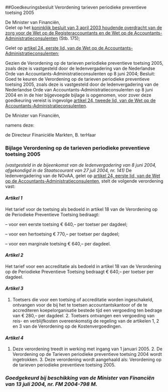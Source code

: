 <meta http-equiv='Content-Type' content='text/html; charset=utf-8' />

##Goedkeuringsbesluit Verordening tarieven periodieke preventieve toetsing 2005

De Minister van Financiën,  
Gelet op het [koninklijk besluit van 3 april 2003 houdende overdracht van de zorg voor de Wet op de Registeraccountants en de Wet op de Accountants-Administratieconsulenten](../../../../../../../../../KB/overdrachtsbesluit/zorg/voor/de/wet/op/de/registeraccountants/en/de/wet/op/etc/BWBR0014913/README.md) (Stb. 175);

Gelet op [artikel 24, eerste lid, van de Wet op de Accountants-Administratieconsulenten](../../../../../../../../../wet/wet/op/de/accountants-administratieconsulenten/BWBR0002856/README.md);

Gezien de Verordening op de tarieven periodieke preventieve toetsing 2005, zoals deze is vastgesteld door de ledenvergadering van de Nederlandse Orde van Accountants-Administratieconsulenten op 8 juni 2004;
Besluit:     Goed te keuren de Verordening op de tarieven periodieke preventieve toetsing 2005, zoals deze is vastgesteld door de ledenvergadering van de Nederlandse Orde van Accountants-Administratieconsulenten op 8 juni 2004 en in de hier bijgevoegde bijlage is opgenomen, voor zover deze goedkeuring vereist is ingevolge [artikel 24, tweede lid, van de Wet op de Accountants-Administratieconsulenten](../../../../../../../../../wet/wet/op/de/accountants-administratieconsulenten/BWBR0002856/README.md).     

De 
Minister van Financiën, 

namens deze: 

de 
Directeur Finaniciële Markten, 
B. terHaar   

### Bijlage  Verordening op de tarieven periodieke preventieve toetsing 2005  

*(vastgesteld in de bijeenkomst van de ledenvergadering van 8 juni 2004, afgekondigd in de Staatscourant van 27 juli 2004, nr. 141)*  De ledenvergadering van de NOvAA, gelet op [artikel 24, eerste lid, van de Wet op de Accountants-Administratieconsulenten](../../../../../../../../../wet/wet/op/de/accountants-administratieconsulenten/BWBR0002856/README.md), stelt de volgende verordening vast: 

#### *Artikel 1* 

Het tarief voor de toetsing als bedoeld in artikel 18 van de Verordening op de Periodieke Preventieve Toetsing bedraagt: 

– voor een eerste toetsing € 640,– per toetser per dagdeel;  

– voor een hertoetsing € 770,– per toetser per dagdeel;  

– voor een marginale toetsing € 640,– per dagdeel.    

#### *Artikel 2* 

Het tarief voor een accreditatie als bedoeld in artikel 18 van de Verordening op de Periodieke Preventieve Toetsing bedraagt € 640,– per toetser per dagdeel.  

#### *Artikel 3* 

1. Toetsers die voor een toetsing of accreditatie worden ingeschakeld, ontvangen voor de bij het te toetsen accountantskantoor of de te accrediteren koepelorganisatie bestede tijd een vergoeding ten bedrage van € 280,– per dagdeel. 2. Toetsers ontvangen een vergoeding van reis- en verblijfkosten overeenkomstig de regeling van de artikelen 1, 2 en 3 van de Verordening op de Kostenvergoedingen.  

#### *Artikel 4* 

1. Deze verordening treedt in werking met ingang van 1 januari 2005. 2. De Verordening op de Tarieven periodieke preventieve toetsing 2004 wordt ingetrokken. 3. Deze verordening wordt aangehaald als: Verordening op de tarieven periodieke preventieve toetsing 2005.  

### *Goedgekeurd bij beschikking van de Minister van Financiën van 13 juli 2004, nr. FM 2004-798 M.* 

